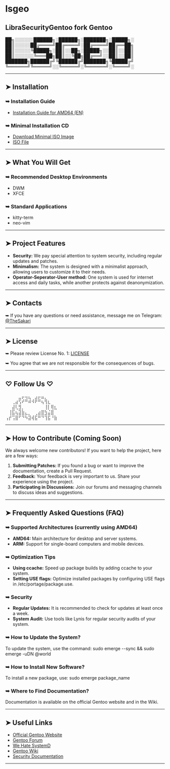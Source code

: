 # lsgeo
## LibraSecurityGentoo fork Gentoo

██╗░░░░░░██████╗░██████╗░███████╗░█████╗░  
██║░░░░░██╔════╝██╔════╝░██╔════╝██╔══██╗  
██║░░░░░╚█████╗░██║░░██╗░█████╗░░██║░░██║  
██║░░░░░░╚═══██╗██║░░╚██╗██╔══╝░░██║░░██║  
███████╗██████╔╝╚██████╔╝███████╗╚█████╔╝  
╚══════╝╚═════╝░░╚═════╝░╚══════╝░╚════╝░  

---

## ➤ Installation

### ➥ Installation Guide
- [Installation Guide for AMD64 (EN)](https://wiki.gentoo.org/wiki/Handbook:AMD64/Full/Installation/en)

### ➥ Minimal Installation CD
- [Download Minimal ISO Image](https://www.gentoo.org/downloads/)
- [ISO File](https://distfiles.gentoo.org/releases/amd64/autobuilds/20240811T170405Z/install-amd64-minimal-20240811T170405Z.iso)

---

## ➤ What You Will Get

### ➥ Recommended Desktop Environments
- DWM
- XFCE

### ➥ Standard Applications
- kitty-term
- neo-vim

---

## ➤ Project Features
- **Security:** We pay special attention to system security, including regular updates and patches.
- **Minimalism:** The system is designed with a minimalist approach, allowing users to customize it to their needs.
- **Operator-Seperator-User method:** One system is used for internet access and daily tasks, while another protects against deanonymization.

---

## ➤ Contacts
➥ If you have any questions or need assistance, message me on Telegram: [@TheSakari](https://t.me/TheSakari)

---

## ➤ License
➥ Please review License No. 1: [LICENSE](https://github.com/igor-bobrov/lsgeo/blob/main/LICENSE)

➥ You agree that we are not responsible for the consequences of bugs.

---

## ♡ Follow Us ♡
⠀⠀⠀⠀⣀⡤⢤⣄⠀⣠⡤⣤⡀  
⠀⠀⢀⣴⢫⠞⠛⠾⠺⠟⠛⢦⢻⣆⠀⠀  
⠀⠀⣼⢇⣻⡀⠀⠀⠀⠀⠀⠀⢸⡇⢿⣆⠀  
⠀⢸⣯⢦⣽⣷⣄⡀⠀⢀⣴⣿⣳⣬⣿  
⢠⡞⢩⣿⠋⠙⠳⣽⢾⣯⠛⠙⢹⣯⠘⣷  

---

## ➤ How to Contribute (Coming Soon)
We always welcome new contributors! If you want to help the project, here are a few ways:
1. **Submitting Patches:** If you found a bug or want to improve the documentation, create a Pull Request.
2. **Feedback:** Your feedback is very important to us. Share your experience using the project.
3. **Participating in Discussions:** Join our forums and messaging channels to discuss ideas and suggestions.

---

## ➤ Frequently Asked Questions (FAQ)

### ➥ Supported Architectures (currently using AMD64)
- **AMD64:** Main architecture for desktop and server systems.
- **ARM:** Support for single-board computers and mobile devices.

### ➥ Optimization Tips
- **Using ccache:** Speed up package builds by adding ccache to your system.
- **Setting USE flags:** Optimize installed packages by configuring USE flags in /etc/portage/package.use.

### ➥ Security
- **Regular Updates:** It is recommended to check for updates at least once a week.
- **System Audit:** Use tools like Lynis for regular security audits of your system.

### ➥ How to Update the System?
To update the system, use the command:
sudo emerge --sync && sudo emerge -uDN @world


### ➥ How to Install New Software?
To install a new package, use:
sudo emerge package_name


### ➥ Where to Find Documentation?
Documentation is available on the official Gentoo website and in the Wiki.

---

## ➤ Useful Links
- [Official Gentoo Website](https://www.gentoo.org)
- [Gentoo Forum](https://forums.gentoo.org)
- [We Hate SystemD](https://nosystemd.org/)
- [Gentoo Wiki](https://wiki.gentoo.org)
- [Security Documentation](https://wiki.gentoo.org/wiki/Security)

---
